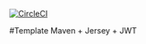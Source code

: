 [![CircleCI](https://circleci.com/gh/brunocarneiro312/maven-jersey-jwt-template.svg?style=svg)](https://circleci.com/gh/brunocarneiro312/maven-jersey-jwt-template)

#Template Maven + Jersey + JWT